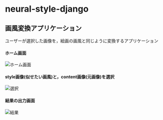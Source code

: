 # neural-style-django

## 画風変換アプリケーション

ユーザーが選択した画像を，絵画の画風と同じように変換するアプリケーション


#### ホーム画面 

![ホーム画面](https://github.com/natsu-summer72/neural-style/blob/master/example/home.png)

#### style画像(似せたい画風)と，content画像(元画像)を選択
![選択](https://github.com/natsu-summer72/neural-style/blob/master/example/choose_style.png)

#### 結果の出力画面
![結果](https://github.com/natsu-summer72/neural-style/blob/master/example/result.png)

